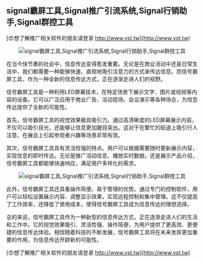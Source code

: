 ## **signal霸屏工具,Signal推广引流系统,Signal行销助手,Signal群控工具**

[😍想了解推广相关软件的朋友请登录 http://www.vst.tw](http://www.vst.tw)

 <center><img src="https://vst.tw/MP4/tuiguang/png/3.png" alt="signal霸屏工具,Signal推广引流系统,Signal行销助手,Signal群控工具"></center>

在当今快节奏的社会中，信息传达变得愈发重要。无论是在商业活动中还是日常生活中，我们都需要一种能够快速、直观地吸引注意力的方式来传达信息。而信号霸屏工具，作为一种全新的信息传达方式，正在逐渐走进人们的视野。

信号霸屏工具是一种利用LED屏幕技术，在特定场景下展示文字、图片或视频等内容的设备。它可以广泛应用于商业广告、活动现场、会议演示等各种场合，为信息传达提供了全新的可能性。

首先，信号霸屏工具的视觉效果极具吸引力。通过高清晰度的LED屏幕展示内容，不仅可以吸引目光，还能够让信息更加醒目突出。这对于在繁忙的街道上吸引行人注意、在展会上引起参观者兴趣等场景非常有效。

其次，信号霸屏工具具有灵活性强的特点。用户可以根据需要随时更新展示内容，实现信息的即时传达。无论是推广活动信息、播放实时数据，还是展示产品介绍，信号霸屏工具都能够快速响应，满足用户多样化的需求。

 <center><img src="https://vst.tw/MP4/tuiguang/png/4.png" alt="signal霸屏工具,Signal推广引流系统,Signal行销助手,Signal群控工具"></center>

此外，信号霸屏工具还具备操作简便、易于管理的优势。通过专门的控制软件，用户可以轻松设置展示内容、调整显示效果，实现远程控制和集中管理。这不仅提高了工作效率，还降低了使用成本，使得信号霸屏工具成为信息传达的理想选择。

总的来说，信号霸屏工具作为一种新型的信息传达方式，正在逐渐走进人们的生活和工作中。它的视觉效果吸引、灵活性强、操作简便，为用户提供了更高效、更便捷的信息传达体验。相信随着科技的不断发展，信号霸屏工具将在未来发挥更加重要的作用，为信息传达开辟新的可能性。

[😍想了解推广相关软件的朋友请登录 http://www.vst.tw](http://www.vst.tw)



